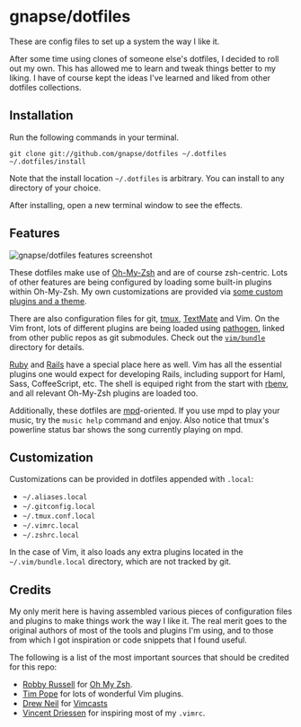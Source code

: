 # gnapse/dotfiles

These are config files to set up a system the way I like it.

After some time using clones of someone else's dotfiles, I decided to roll out
my own. This has allowed me to learn and tweak things better to my liking.
I have of course kept the ideas I've learned and liked from other dotfiles
collections.

## Installation

Run the following commands in your terminal.

```terminal
git clone git://github.com/gnapse/dotfiles ~/.dotfiles
~/.dotfiles/install
```

Note that the install location `~/.dotfiles` is arbitrary. You can install to
any directory of your choice.

After installing, open a new terminal window to see the effects.

## Features

![gnapse/dotfiles features screenshot](https://dl.dropboxusercontent.com/u/6173591/gnapse-dotfiles.png)

These dotfiles make use of [Oh-My-Zsh][] and are of course zsh-centric. Lots of
other features are being configured by loading some built-in plugins within
Oh-My-Zsh.  My own customizations are provided via [some custom plugins and
a theme][].

There are also configuration files for git, [tmux][], [TextMate][] and Vim.  On
the Vim front, lots of different plugins are being loaded using [pathogen][],
linked from other public repos as git submodules.  Check out the
[`vim/bundle`][vim-bundle] directory for details.

[Ruby][] and [Rails][] have a special place here as well.  Vim has all the
essential plugins one would expect for developing Rails, including support for
Haml, Sass, CoffeeScript, etc.  The shell is equiped right from the start with
[rbenv][], and all relevant Oh-My-Zsh plugins are loaded too.

Additionally, these dotfiles are [mpd][]-oriented. If you use mpd to play your
music, try the `music help` command and enjoy.  Also notice that tmux's
powerline status bar shows the song currently playing on mpd.

## Customization

Customizations can be provided in dotfiles appended with `.local`:

* `~/.aliases.local`
* `~/.gitconfig.local`
* `~/.tmux.conf.local`
* `~/.vimrc.local`
* `~/.zshrc.local`

In the case of Vim, it also loads any extra plugins located in the
`~/.vim/bundle.local` directory, which are not tracked by git.

## Credits

My only merit here is having assembled various pieces of configuration files
and plugins to make things work the way I like it.  The real merit goes to the
original authors of most of the tools and plugins I'm using, and to those from
which I got inspiration or code snippets that I found useful.

The following is a list of the most important sources that should be credited
for this repo:

* [Robby Russell](https://github.com/robbyrussell) for [Oh My Zsh][oh-my-zsh].
* [Tim Pope](https://github.com/tpope) for lots of wonderful Vim plugins.
* [Drew Neil](https://github.com/nelstrom) for [Vimcasts](http://vimcasts.org)
* [Vincent Driessen](https://github.com/nvie) for inspiring most of my `.vimrc`.

[Oh-My-Zsh]: http://github.com/robbyrussell/oh-my-zsh
[some custom plugins and a theme]: https://github.com/gnapse/dotfiles/tree/master/zsh
[tmux]: http://tmux.sourceforge.net
[TextMate]:  http://github.com/textmate/textmate
[pathogen]: http://github.com/tpope/vim-pathogen
[vim-bundle]: https://github.com/gnapse/dotfiles/tree/master/vim/bundle
[mpd]: http://www.musicpd.org/
[rbenv]: https://github.com/sstephenson/rbenv
[Ruby]: http://www.ruby-lang.org/
[Rails]: http://rubyonrails.org/

